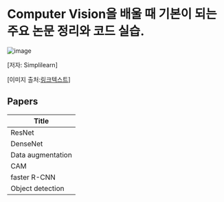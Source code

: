 

# Computer Vision을 배울 때 기본이 되는 주요 논문 정리와 코드 실습.

![image](https://user-images.githubusercontent.com/86671456/144835791-64019c96-21bc-4b2f-8e7e-6c8304bb95a4.png)

[저자: Simplilearn]

[이미지 출처:[링크텍스트](https://www.simplilearn.com/computer-vision-article)]


## Papers

|Title|
|---|
|ResNet|
|DenseNet|
|Data augmentation|
|CAM|
|faster R-CNN|
|Object detection|

